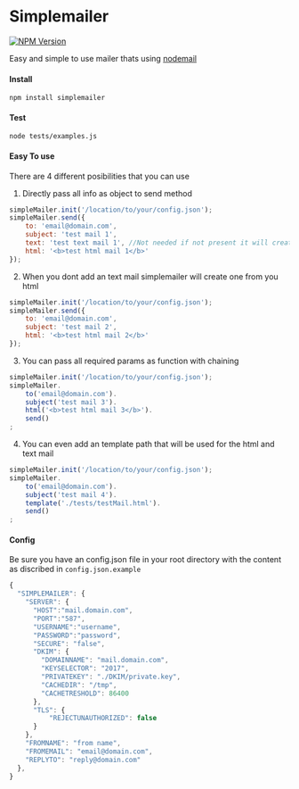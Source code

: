 # Simplemailer
[![NPM Version](https://img.shields.io/npm/v/simplemailer.svg?style=flat)](https://www.npmjs.org/package/simplemailer)

Easy and simple to use mailer thats using [nodemail](https://nodemailer.com)

#### Install
```npm install simplemailer```


#### Test
```node tests/examples.js```

#### Easy To use
There are 4 different posibilities that you can use
1. Directly pass all info as object to send method
```javascript
simpleMailer.init('/location/to/your/config.json');
simpleMailer.send({
    to: 'email@domain.com',
    subject: 'test mail 1',
    text: 'test text mail 1', //Not needed if not present it will create one from the html
    html: '<b>test html mail 1</b>'
});
```

2. When you dont add an text mail simplemailer will create one from you html
```javascript
simpleMailer.init('/location/to/your/config.json');
simpleMailer.send({
    to: 'email@domain.com',
    subject: 'test mail 2',
    html: '<b>test html mail 2</b>'
});
```

3. You can pass all required params as function with chaining
```javascript
simpleMailer.init('/location/to/your/config.json');
simpleMailer.
    to('email@domain.com').
    subject('test mail 3').
    html('<b>test html mail 3</b>').
    send()
;
```

4. You can even add an template path that will be used for the html and text mail
```javascript
simpleMailer.init('/location/to/your/config.json');
simpleMailer.
    to('email@domain.com').
    subject('test mail 4').
    template('./tests/testMail.html').
    send()
;
```

#### Config
Be sure you have an config.json file in your root directory with the content as discribed in `config.json.example`
```javascript
{
  "SIMPLEMAILER": {
    "SERVER": {
      "HOST":"mail.domain.com",
      "PORT":"587",
      "USERNAME":"username",
      "PASSWORD":"password",
      "SECURE": "false",
      "DKIM": {
        "DOMAINNAME": "mail.domain.com",
        "KEYSELECTOR": "2017",
        "PRIVATEKEY": "./DKIM/private.key",
        "CACHEDIR": "/tmp",
        "CACHETRESHOLD": 86400
      },
      "TLS": {
          "REJECTUNAUTHORIZED": false
      }
    },
    "FROMNAME": "from name",
    "FROMEMAIL": "email@domain.com",
    "REPLYTO": "reply@domain.com"
  },
}
```
